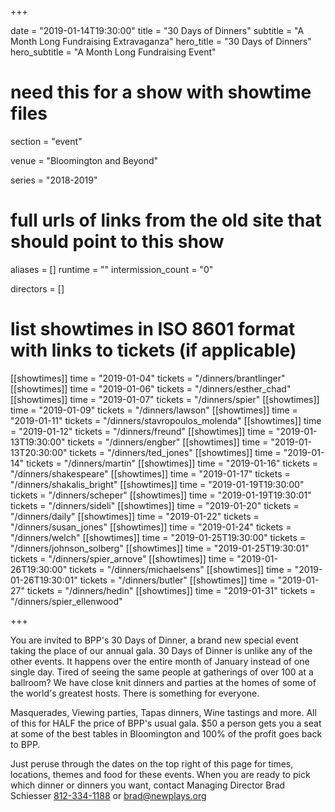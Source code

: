 +++

date = "2019-01-14T19:30:00"
title = "30 Days of Dinners"
subtitle = "A Month Long Fundraising Extravaganza"
hero_title = "30 Days of Dinners"
hero_subtitle = "A Month Long Fundraising Event"

# need this for a show with showtime files
section = "event"

venue = "Bloomington and Beyond"

series = "2018-2019"
# full urls of links from the old site that should point to this show
aliases = []
runtime = ""
intermission_count = "0"

directors = []


# list showtimes in ISO 8601 format with links to tickets (if applicable)
[[showtimes]]
    time = "2019-01-04"
    tickets = "/dinners/brantlinger"
[[showtimes]]
    time = "2019-01-06"
    tickets = "/dinners/esther_chad"
[[showtimes]]
    time = "2019-01-07"
    tickets = "/dinners/spier"
[[showtimes]]
    time = "2019-01-09"
    tickets = "/dinners/lawson"
[[showtimes]]
    time = "2019-01-11"
    tickets = "/dinners/stavropoulos_molenda"
[[showtimes]]
    time = "2019-01-12"
    tickets = "/dinners/freund"
[[showtimes]]
    time = "2019-01-13T19:30:00"
    tickets = "/dinners/engber"
[[showtimes]]
    time = "2019-01-13T20:30:00"
    tickets = "/dinners/ted_jones"
[[showtimes]]
    time = "2019-01-14"
    tickets = "/dinners/martin"
[[showtimes]]
    time = "2019-01-16"
    tickets = "/dinners/shakespeare"
[[showtimes]]
    time = "2019-01-17"
    tickets = "/dinners/shakalis_bright"
[[showtimes]]
    time = "2019-01-19T19:30:00"
    tickets = "/dinners/scheper"
[[showtimes]]
    time = "2019-01-19T19:30:01"
    tickets = "/dinners/sideli"
[[showtimes]]
    time = "2019-01-20"
    tickets = "/dinners/daily"
[[showtimes]]
    time = "2019-01-22"
    tickets = "/dinners/susan_jones"
[[showtimes]]
    time = "2019-01-24"
    tickets = "/dinners/welch"
[[showtimes]]
    time = "2019-01-25T19:30:00"
    tickets = "/dinners/johnson_solberg"
[[showtimes]]
    time = "2019-01-25T19:30:01"
    tickets = "/dinners/spier_arnove"
[[showtimes]]
    time = "2019-01-26T19:30:00"
    tickets = "/dinners/michaelsens"
[[showtimes]]
    time = "2019-01-26T19:30:01"
    tickets = "/dinners/butler"
[[showtimes]]
    time = "2019-01-27"
    tickets = "/dinners/hedin"
[[showtimes]]
    time = "2019-01-31"
    tickets = "/dinners/spier_ellenwood"

+++

You are invited to BPP's 30 Days of Dinner, a brand new special event taking the place of our annual gala. 30 Days of Dinner is unlike any of the other events. It happens over the entire month of January instead of one single day. Tired of seeing the same people at gatherings of over 100 at a ballroom? We have close knit dinners and parties at the homes of some of the world's greatest hosts. There is something for everyone.

Masquerades, Viewing parties, Tapas dinners, Wine tastings and more. All of this for HALF the price of BPP's usual gala. $50 a person gets you a seat at some of the best tables in Bloomington and 100% of the profit goes back to BPP.

Just peruse through the dates on the top right of this page for times, locations, themes and food for these events. When you are ready to pick which dinner or dinners you want, contact Managing Director Brad Schiesser  [812-334-1188](telto:1+812-334-1188) or [brad@newplays.org](mailto:brad@newplays.org)
